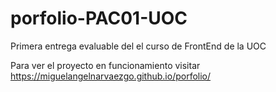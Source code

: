 # porfolio-PAC01-UOC
Primera entrega evaluable del el curso de FrontEnd de la UOC

Para ver el proyecto en funcionamiento visitar https://miguelangelnarvaezgo.github.io/porfolio/

